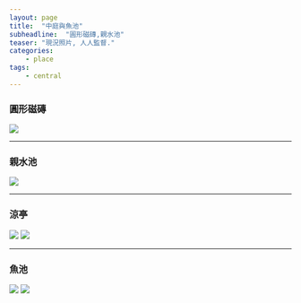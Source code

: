 ```yaml
---
layout: page
title:  "中庭與魚池"
subheadline:  "圓形磁磚,親水池"
teaser: "現況照片, 人人監督."
categories:
    - place
tags:
    - central
---
```


### 圓形磁磚
![](https://github.com/coconutcity30050/community27/blob/gh-pages/assets/place/%E4%B8%AD%E5%BA%AD_%E5%9C%93%E5%BD%A2%E7%A3%81%E7%A3%9A_20241018.jpg?raw=true)

---
### 親水池
![](https://github.com/coconutcity30050/community27/blob/gh-pages/assets/place/%E4%B8%AD%E5%BA%AD_%E8%A6%AA%E6%B0%B4%E6%B1%A0_20241018.jpg?raw=true)

---
### 涼亭
![](https://github.com/coconutcity30050/community27/blob/gh-pages/assets/place/%E6%B6%BC%E4%BA%AD_%E6%AD%A3%E9%9D%A2_20241018.jpg?raw=true)
![](https://github.com/coconutcity30050/community27/blob/gh-pages/assets/place/%E6%B6%BC%E4%BA%AD_%E6%AD%A5%E9%81%93_20241018.jpg?raw=true)

---
### 魚池
![](https://github.com/coconutcity30050/community27/blob/gh-pages/assets/place/%E9%AD%9A%E6%B1%A0_%E5%89%8D%E5%81%B4_20241018.jpg?raw=true)
![](https://github.com/coconutcity30050/community27/blob/gh-pages/assets/place/%E9%AD%9A%E6%B1%A0_%E5%BE%8C%E5%81%B4_20241018.jpg?raw=true)

